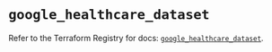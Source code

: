 # `google_healthcare_dataset`

Refer to the Terraform Registry for docs: [`google_healthcare_dataset`](https://registry.terraform.io/providers/hashicorp/google-beta/5.29.1/docs/resources/google_healthcare_dataset).
